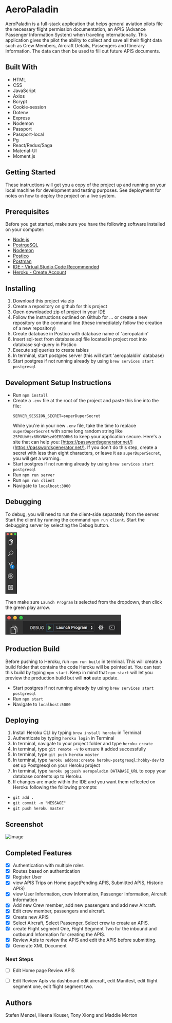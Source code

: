 # AeroPaladin
AeroPaladin is a full-stack application that helps general aviation pilots file the necessary flight permission documentation, an APIS (Advance Passenger Information System) when traveling internationally. This application gives the pilot the ability to collect and save all their flight data such as Crew Members, Aircraft Details, Passengers and Itinerary Information. The data can then be used to fill out future APIS documents.

## Built With
* HTML
* CSS
* JavaScript
* Axios
* Bcrypt
* Cookie-session
* Dotenv
* Express
* Nodemon
* Passport
* Passport-local
* Pg
* React/Redux/Saga
* Material-UI
* Moment.js

## Getting Started
These instructions will get you a copy of the project up and running on your local machine for development and testing purposes. See deployment for notes on how to deploy the project on a live system.

## Prerequisites

Before you get started, make sure you have the following software installed on your computer:

- [Node.js](https://nodejs.org/en/)
- [PostrgeSQL](https://www.postgresql.org/)
- [Nodemon](https://nodemon.io/)
- [Postico](https://eggerapps.at/postico/)
- [Postman](https://www.getpostman.com/)
- [IDE - Virtual Studio Code Recommended](https://code.visualstudio.com/)
- [Heroku - Create Account](https://www.heroku.com/)

## Installing

1. Download this project via zip
2. Create a repository on github for this project
3. Open downloaded zip of project in your IDE
4. Follow the instructions outlined on Github for ... or create a new repository on the command line (these immediately follow    the creation of a new repository)
5. Create database in Postico with database name of 'aeropaladin'
6. Insert sql-text from database.sql file located in project root into database sql-query in Postico
7. Execute sql queries to create tables
8. In terminal, start postgres server (this will start 'aeropalaldin' database)
9. Start postgres if not running already by using `brew services start postgresql`

## Development Setup Instructions

* Run `npm install`
* Create a `.env` file at the root of the project and paste this line into the file:
    ```
    SERVER_SESSION_SECRET=superDuperSecret
    ```
    While you're in your new `.env` file, take the time to replace `superDuperSecret` with some long random string like `25POUbVtx6RKVNWszd9ERB9Bb6` to keep your application secure. Here's a site that can help you: [https://passwordsgenerator.net/](https://passwordsgenerator.net/). If you don't do this step, create a secret with less than eight characters, or leave it as `superDuperSecret`, you will get a warning.
* Start postgres if not running already by using `brew services start postgresql`
* Run `npm run server`
* Run `npm run client`
* Navigate to `localhost:3000`

## Debugging

To debug, you will need to run the client-side separately from the server. Start the client by running the command `npm run client`. Start the debugging server by selecting the Debug button.

![VSCode Toolbar](documentation/images/vscode-toolbar.png)

Then make sure `Launch Program` is selected from the dropdown, then click the green play arrow.

![VSCode Debug Bar](documentation/images/vscode-debug-bar.png)


## Production Build

Before pushing to Heroku, run `npm run build` in terminal. This will create a build folder that contains the code Heroku will be pointed at. You can test this build by typing `npm start`. Keep in mind that `npm start` will let you preview the production build but will **not** auto update.

* Start postgres if not running already by using `brew services start postgresql`
* Run `npm start`
* Navigate to `localhost:5000`

## Deploying

1. Install Heroku CLI by typing `brew install heroku` in Terminal
2. Authenticate by typing `heroku login` in Terminal
3. In terminal, navigate to your project folder and type `heroku create`
4. In terminal, type `git remote -v` to ensure it added successfully
5. In terminal, type `git push heroku master`
6. In terminal, type `heroku addons:create heroku-postgresql:hobby-dev` to set up Postgresql on your Heroku project
7. In terminal, type `heroku pg:push aeropaladin DATABASE_URL` to copy your database contents up to Heroku.
8. If changes are made within the IDE and you want them reflected on Heroku following the following prompts:
  * `git add .`
  * `git commit -m "MESSAGE"`
  * `git push heroku master`

## Screenshot

![image](https://user-images.githubusercontent.com/47267211/61001536-6ed3c300-a325-11e9-9564-1e0497fc7631.png)

## Completed Features

- [x] Authentication with multiple roles
- [x] Routes based on authentication
- [x] Register User
- [x] view APIS Trips on Home page(Pending APIS, Submitted APIS, Historic APIS)
- [x] view User Information, crew Information, Passenger Information, Aircraft Information
- [x] Add new Crew member, add new passengers and add new Aircraft.
- [x] Edit crew member, passengers and aircraft.
- [x] Create new APIS 
- [x] Select Aircraft, Select Passenger, Select crew to create an APIS.
- [x] create Flight segment One, Flight Segment Two for the inbound and outbound Information for creating the APIS.
- [x] Review Apis to review the APIS and edit the APIS before submitting.
- [x] Generate XML Document

### Next Steps

- [ ] Edit Home page Review APIS
- [ ] Edit Review Apis via dashboard edit aircraft, edit Manifest, edit flight segment one, edit flight segment two.



## Authors

Stefen Menzel, Heena Kouser, Tony Xiong and Maddie Morton




